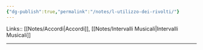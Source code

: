 ```yaml
---
{"dg-publish":true,"permalink":"/notes/l-utilizzo-dei-rivolti/"}
---
```


Links:: [[Notes/Accordi\|Accordi]], [[Notes/Intervalli Musicali\|Intervalli Musicali]]

---



